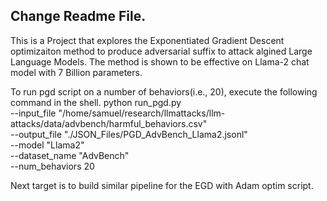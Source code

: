 ## Change Readme File.
This is a Project that explores the Exponentiated Gradient Descent optimizaiton method to produce adversarial suffix to attack algined Large Language Models.
The method is shown to be effective on Llama-2 chat model with 7 Billion parameters. 

To run pgd script on a number of behaviors(i.e., 20), execute the following command in the shell.
  python run_pgd.py \
    --input_file  "/home/samuel/research/llmattacks/llm-attacks/data/advbench/harmful_behaviors.csv" \
    --output_file "./JSON_Files/PGD_AdvBench_Llama2.jsonl" \
    --model "Llama2" \
    --dataset_name "AdvBench" \
    --num_behaviors 20

Next target is to build similar pipeline for the EGD with Adam optim script.